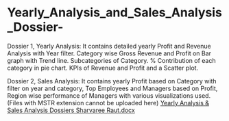 # Yearly_Analysis_and_Sales_Analysis_Dossier-
Dossier 1, Yearly Analysis:
It contains detailed yearly Profit and Revenue Analysis with Year filter. Category wise Gross Revenue and Profit on Bar graph with Trend line. Subcategories of Category. % Contribution of each category in pie chart. KPIs of Revenue and Profit and a Scatter plot.   

Dossier 2, Sales Analysis:
It contains yearly Profit based on Category with filter on year and category, Top Employees and Managers based on Profit, Region wise performance of Managers with various visualizations used.
(Files with MSTR extension cannot be uploaded here)
[Yearly Analysis & Sales Analysis Dossiers Sharvaree Raut.docx](https://github.com/sharvareeraut/Yearly-analysis-and-Sales-Analysis-Dossier-/files/12488095/Yearly.Analysis.Sales.Analysis.Dossiers.Sharvaree.Raut.docx)

